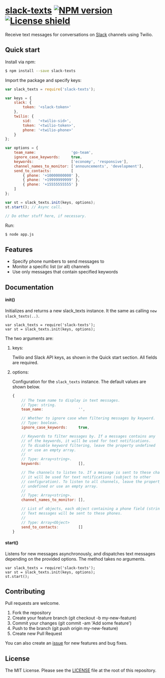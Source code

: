 # [slack-texts](https://github.com/nishanths/slack-texts) [![NPM version](https://img.shields.io/npm/v/slack-texts.svg)](https://www.npmjs.com/package/slack-texts) [![License shield](https://img.shields.io/npm/l/slack-texts.svg)](https://github.com/nishanths/slack-texts/blob/master/LICENSE)

Receive text messages for conversations on [Slack](http://slack.com)
channels using Twilio.

## Quick start

Install via npm:

```sh
$ npm install --save slack-texts
```

Import the package and specify keys:

```js
var slack_texts = require('slack-texts');

var keys = {
    slack: {
        token: '<slack-token>'
    },
    twilio: {
        sid:   '<twilio-sid>',
        token: '<twilio-token>',
        phone: '<twilio-phone>'
    }
};

var options = {
    team_name:                'go-team',
    ignore_case_keywords:     true,
    keywords:                 ['economy', 'responsive'],
    channel_names_to_monitor: ['announcements', 'development'],
    send_to_contacts:         [
        { phone: '+10000000000' },
        { phone: '+19999999999' },
        { phone: '+15555555555' }
    ]
};

var st = slack_texts.init(keys, options);
st.start(); // Async call.

// Do other stuff here, if necessary.
```

Run: 

```sh
$ node app.js
``` 

## Features

* Specify phone numbers to send messages to
* Monitor a specific list (or all) channels
* Use only messages that contain specified keywords

## Documentation

#### init()

Initializes and returns a new slack_texts instance. It the same as calling
`new slack_texts(..)`. 

```
var slack_texts = require('slack-texts');
var st = slack_texts.init(keys, options);
```

The two arguments are:

1. keys:

	Twilio and Slack API keys, as shown in the Quick start section. 
	All fields are required.

1. options: 

	Configuration for the `slack_texts` instance.
	The default values are shown below.
	
	```js
	{
	    // The team name to display in text messages.
	    // Type: string.
	    team_name:                '',
	
	    // Whether to ignore case when filtering messages by keyword.
	    // Type: boolean.
	    ignore_case_keywords:     true,
	
	    // Keywords to filter messages by. If a messages contains any
	    // of the keywords, it will be used for text notifications.
	    // To disable keyword filtering, leave the property undefined
	    // or use an empty array.
	    //
	    // Type: Array<string>.
	    keywords:                 [],
	
	    // The channels to listen to. If a message is sent to these channels,
	    // it will be used for text notifications (subject to other
	    // configuration). To listen to all channels, leave the property
	    // undefined or use an empty array.
	    //
	    // Type: Array<string>.
	    channel_names_to_monitor: [],
	
	    // List of objects, each object containing a phone field (string).
	    // Text messages will be sent to these phones.
	    // 
	    // Type: Array<Object>
	    send_to_contacts:         []
	}
	```

#### start()

Listens for new messages asynchronously, and dispatches text messages
depending on the provided options. The method takes no arguments.

```
var slack_texts = require('slack-texts');
var st = slack_texts.init(keys, options);
st.start();
```

## Contributing

Pull requests are welcome.

1. Fork the repository
2. Create your feature branch (git checkout -b my-new-feature)
3. Commit your changes (git commit -am 'Add some feature')
4. Push to the branch (git push origin my-new-feature)
5. Create new Pull Request

You can also create an [issue](https://github.com/nishanths/slack-texts/issues) for new features and bug fixes.

## License

The MIT License. Please see the [LICENSE](https://github.com/nishanths/slack-texts/blob/master/LICENSE) file at the root of this repository.
